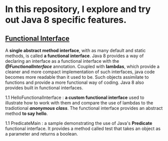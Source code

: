 # In this repository, I explore and try out Java 8 specific features.

## [Functional Interface](https://github.com/natandaniel/java_8_samples/tree/master/functional_interface/src/fr/ndaniel/java)

A **single abstract method interface**, with as many default and static methods, is called **a functional interface**. 
Java 8 provides a way of declaring an interface as a functional interface with the **_@FunctionalInterface_** annotation.
Coupled with **lambdas**, which provide a cleaner and more compact implementation of such interfaces, java code becomes more readable than it used to be. Such objects assimilate to functions and provide a more functional way of coding. Java 8 also provides built in functional interfaces.

  1.1 HelloFunctionalInterface : **a custom functional interface** used to illustrate how to work with them and compare the use of lambdas to the tradiotional **_anonymous class_**. The functional interface provides an abstract method **to say hello**.

  1.1 PredicateMain : a sample demonstrating the use of Java's **Predicate** functional interface. It provides a method called test that takes an object as a parameter and returns a boolean. 
